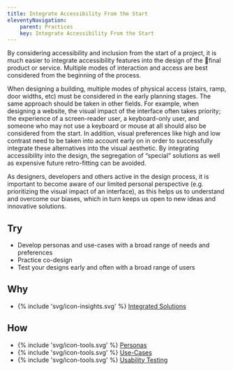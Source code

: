 ```yaml
---
title: Integrate Accessibility From the Start
eleventyNavigation:
    parent: Practices
    key: Integrate Accessibility From the Start
---
```


By considering accessibility and inclusion from the start of a project, it is much easier to integrate accessibility
features into the design of the final product or service. Multiple modes of interaction and access are best considered
from the beginning of the process.

When designing a building, multiple modes of physical access (stairs, ramp, door widths, etc) must be considered in the
early planning stages. The same approach should be taken in other fields. For example, when designing a website, the
visual impact of the interface often takes priority; the experience of a screen-reader user, a keyboard-only user, and
someone who may not use a keyboard or mouse at all should also be considered from the start. In addition, visual
preferences like high and low contrast need to be taken into account early on in order to successfully integrate these
alternatives into the visual aesthetic. By integrating accessibility into the design, the segregation of “special”
solutions as well as expensive future retro-fitting can be avoided.

As designers, developers and others active in the design process, it is important to become aware of our limited
personal perspective (e.g. prioritizing the visual impact of an interface), as this helps us to understand and overcome
our biases, which in turn keeps us open to new ideas and innovative solutions.

## Try

* Develop personas and use-cases with a broad range of needs and preferences
* Practice co-design
* Test your designs early and often with a broad range of users

## Why

* {% include 'svg/icon-insights.svg' %} [Integrated Solutions](/insights/IntegratedSolutions.html)

## How

* {% include 'svg/icon-tools.svg' %} [Personas](/tools/Personas.html)
* {% include 'svg/icon-tools.svg' %} [Use-Cases](/tools/UseCases.html)
* {% include 'svg/icon-tools.svg' %} [Usability Testing](/tools/UsabilityTesting.html)
